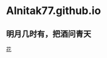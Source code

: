 # Alnitak77.github.io
## 明月几时有，把酒问青天
[花]([https://www.google.com/url?sa=i&url=https%3A%2F%2Fzine.yiri.com.tw%2F%25E5%2593%2581%25E7%2589%258C%25E4%25BC%2581%25E5%258A%2583%2F%25E8%258A%25B1%25E8%25BF%25B7%25E5%25B0%258F%25E7%2599%25BE%25E7%25A7%2591%2F%25E3%2580%2590%25E8%258A%25B1%25E8%25BF%25B7%25E5%25B0%258F%25E7%2599%25BE%25E7%25A7%2591%25E3%2580%2591%25E5%25BE%259E%25E4%25B8%258D%25E9%2596%258B%25E5%258F%25A3%25E7%259A%2584%25E7%2584%25A1%25E8%25A8%2580%25E8%258A%25B1-%25E6%25A2%2594%25E5%25AD%2590%25E8%258A%25B1%2F&psig=AOvVaw0HJEy5UaNafo1mH6ENu2aM&ust=1710790751920000&source=images&cd=vfe&opi=89978449&ved=0CBEQjRxqFwoTCMi946qG_IQDFQAAAAAdAAAAABAK)
